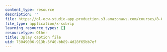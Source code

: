 ```yaml
---
content_type: resource
description: ''
file: https://ol-ocw-studio-app-production.s3.amazonaws.com/courses/8-01sc-classical-mechanics-fall-2016/73049006913b5f40bb894d28f65bb7ef_NCCzjtqZ28M.vtt
file_type: application/x-subrip
learning_resource_types: []
resourcetype: Other
title: 3play caption file
uid: 73049006-913b-5f40-bb89-4d28f65bb7ef
---
```

